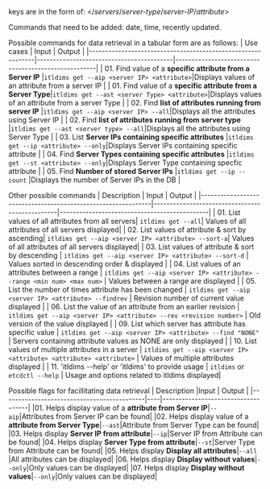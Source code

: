 keys are in the form of: </*servers*/*server-type*/*server-IP*/*attribute*>

Commands that need to be added: date, time, recently updated.

Possible commands for data retrieval in a tabular form are as follows:
| Use cases                                                 | Input                                      | Output                                              |
|-------------------------------------------------------------|------------------------------------------|-----------------------------------------------------|
| 01. Find value of a **specific attribute from a Server IP**  |`itldims get --aip <server IP> <attribute>`|Displays values of an attribute from a server IP  |
| 01. Find value of a **specific attribute from a Server Type**|`itldims get --ast <server Type> <attribute>`|Displays values of an attribute from a server Type |
| 02. Find **list of attributes running from server IP**       |`itldims get --aip <server IP> --all`|Displays all the attributes using Server IP       |
| 02. Find **list of attributes running from server type**     |`itldims get --ast <server type> --all`|Displays all the attributes using Server Type    |
| 03. List **Server IPs containing specific attributes**       |`itldims get --ip <attribute> --only`|Displays Server IPs containing specific attribute |
| 04. Find **Server Types containing specific attributes**     |`itldims get --st <attribute> --only`|Displays Server Type containing specfic attribute |
| 05. Find **Number of stored Server IPs**                     |`itldims get --ip --count`           |Displays the number of Server IPs in the DB |

Other possible commands
| Description                                                  | Input                                          | Output                                       |
|--------------------------------------------------------------|------------------------------------------------|----------------------------------------------|
| 01. List values of all attributes from all servers| `itldims get --all`| Values of all attributes of all servers displayed|
| 02. List values of attribute & sort by ascending| `itldims get --aip <server IP> <attribute> --sort-a`| Values of all attributes of all servers displayed|
| 03. List values of attribute & sort by descending             | `itldims get --aip <server IP> <attribute> --sort-d`                    | Values sorted in descending order & displayed                        |
| 04. List values of an attributes between a range              | `itldims get --aip <server IP> <attribute> --range <min num> <max num>` | Values between a range are displayed                                 |
| 05. List the number of times attribute has been changed       | `itldims get --aip <server IP> <attribute> --findrev`                   | Revision number of current value displayed                           |
| 06. List the value of an attribute from an earlier revision   | `itldims get --aip <server IP> <attribute> --rev <revision number>`     | Old version of the value displayed                                   |
| 09. List which server has attribute has specific value        | `itldims get --aip <server IP> <attribute> --find "NONE"`               | Servers containing attribute values as NONE are only displayed       |
| 10. List values of multiple attributes in a server           | `itldims get --aip <server IP> <attribute> <attribute> <attribute>`     | Values of multiple attributes displayed  |
| 11. 'itldims --help' or 'itldims' to provide usage           | `itldims` or `etcdctl --help`                                           | Usage and options related to itldims displayed|

Possible flags for facillitating data retrieval
| Description                                     |Input | Output                      |
|--------------------------------------------|----|------------------------------------|
|01. Helps display value of a **attribute from Server IP**|`--aip`|Attributes from Server IP can be found|
|02. Helps display value of a **attribute from Server Type**|`--ast`|Attribute from Server Type can be found|
|03. Helps display **Server IP from attribute**|`--ip`|Server IP from Attribute can be found|
|04. Helps display **Server Type from attribute**|`--st`|Server Type from Attribute can be found|
|05. Helps display **Display all attributes**|`--all` |All attributes can be displayed|
|06. Helps display **Display without values**|`--only`|Only values can be displayed|
|07. Helps display **Display without values**|`--only`|Only values can be displayed|
